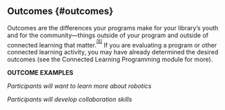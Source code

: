 ## Outcomes {#outcomes}

Outcomes are the differences your programs make for your library’s youth and for the community—things outside of your program and outside of connected learning that matter.<sup><sup id="174453654767466-footnote-ref-8"><a href="#174453654767466-footnote-8">[8]</a></sup></sup> If you are evaluating a program or other connected learning activity, you may have already determined the desired outcomes (see the Connected Learning Programming module for more).

**OUTCOME EXAMPLES**

_Participants will want to learn more about robotics_

_Participants will develop collaboration skills_

[^8]: